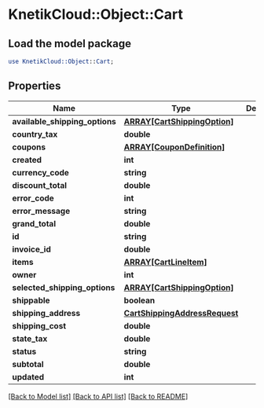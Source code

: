# KnetikCloud::Object::Cart

## Load the model package
```perl
use KnetikCloud::Object::Cart;
```

## Properties
Name | Type | Description | Notes
------------ | ------------- | ------------- | -------------
**available_shipping_options** | [**ARRAY[CartShippingOption]**](CartShippingOption.md) |  | [optional] 
**country_tax** | **double** |  | [optional] 
**coupons** | [**ARRAY[CouponDefinition]**](CouponDefinition.md) |  | [optional] 
**created** | **int** |  | [optional] 
**currency_code** | **string** |  | [optional] 
**discount_total** | **double** |  | [optional] 
**error_code** | **int** |  | [optional] 
**error_message** | **string** |  | [optional] 
**grand_total** | **double** |  | [optional] 
**id** | **string** |  | [optional] 
**invoice_id** | **double** |  | [optional] 
**items** | [**ARRAY[CartLineItem]**](CartLineItem.md) |  | [optional] 
**owner** | **int** |  | [optional] 
**selected_shipping_options** | [**ARRAY[CartShippingOption]**](CartShippingOption.md) |  | [optional] 
**shippable** | **boolean** |  | [optional] 
**shipping_address** | [**CartShippingAddressRequest**](CartShippingAddressRequest.md) |  | [optional] 
**shipping_cost** | **double** |  | [optional] 
**state_tax** | **double** |  | [optional] 
**status** | **string** |  | [optional] 
**subtotal** | **double** |  | [optional] 
**updated** | **int** |  | [optional] 

[[Back to Model list]](../README.md#documentation-for-models) [[Back to API list]](../README.md#documentation-for-api-endpoints) [[Back to README]](../README.md)


